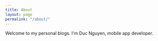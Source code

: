 ```yaml
---
title: About
layout: page
permalink: "/about/"
---
```


Welcome to my personal blogs. I'm Duc Nguyen, mobile app developer.
